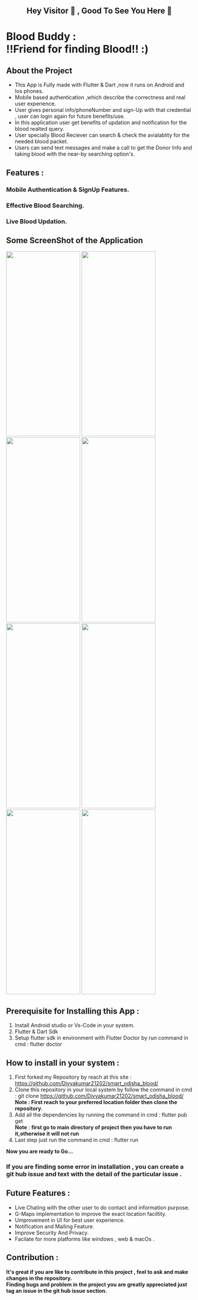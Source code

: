 ## <center> **Hey Visitor 👋 , Good To See You Here 🤠**</center>
# Blood Buddy : </br>  !!Friend for finding Blood!! :)
## About the Project
- This App is Fully made with Flutter & Dart ,now it runs on Android and Ios phones.</br>
- Mobile based authentication ,which describe the correctness and real user experience.</br>
- User gives personal info/phoneNumber and sign-Up with that credential , user can login again for future benefits/use.</br>
- In this application user get benefits of updation and notification for the blood realted query.</br>
- User specially Blood Reciever can search & check the avialablity for the needed blood packet.</br>
- Users can send text messages and make a call to get the Donor Info and taking blood with the near-by searching option's.</br>


## Features :
### Mobile Authentication & SignUp Features.
### Effective Blood Searching.
### Live Blood Updation.

## Some ScreenShot of the Application

<img src="https://github.com/Divyakumar21202/smart_odisha_blood/assets/124331485/b998dd0a-d391-48a7-b0e6-f26e9b1cc481" width="200" height="500">
<img src="https://github.com/Divyakumar21202/smart_odisha_blood/assets/124331485/4e967282-471c-429c-882b-133d3d701421" width="200" height="500">
<img src="https://github.com/Divyakumar21202/smart_odisha_blood/assets/124331485/5992a806-3fb6-450d-9a89-48f7cfd6e916" width="200" height="500">
<img src="https://github.com/Divyakumar21202/smart_odisha_blood/assets/124331485/e7277912-8990-4da7-a939-d4ae1f669750" width="200" height="500">
<img src="https://github.com/Divyakumar21202/smart_odisha_blood/assets/124331485/d67d4a69-5183-4f7e-8f59-211b4c7fe34f" width="200" height="500">
<img src="https://github.com/Divyakumar21202/smart_odisha_blood/assets/124331485/563311ee-ea9a-4264-8168-f224ee73b439" width="200" height="500">
<img src="https://github.com/Divyakumar21202/smart_odisha_blood/assets/124331485/32b72703-2c94-4419-b3da-214d0fd43cb6" width="200" height="500">
<img src="https://github.com/Divyakumar21202/smart_odisha_blood/assets/124331485/36874e74-65a8-47b2-9fc0-1ad8feeea9b8" width="200" height="500">

## Prerequisite for Installing this App :
1. Install Android studio or Vs-Code in your system.
2. Flutter & Dart Sdk
3. Setup flutter sdk in environment with Flutter Doctor by run command in cmd : flutter doctor 

## How to install in your system : 
1. First forked my Repository by reach at this site : https://github.com/Divyakumar21202/smart_odisha_blood/</br>
2. Clone this repository in your local system by follow the command in cmd : git clone https://github.com/Divyakumar21202/smart_odisha_blood/</br>
**Note : First reach to your preferred location folder then clone the repository**.</br>
3. Add all the dependencies by running the command in cmd : flutter pub get</br>
**Note** : **first go to main directory of project then you have to run it,otherwise it will not run**</br>
4. Last step just run the command in cmd : flutter run</br>

**Now you are ready to Go...**</br>

### If you are finding some error in installation , you can create a git hub issue and text with the detail of the particular issue .</br>

## Future Features :
- Live Chating with the other user to do contact and information purpose.</br>
- G-Maps implementation to improve the exact location faciltity.</br>
- Umprovement in UI for best user experience.</br>
- Notification and Mailing Feature.</br>
- Improve Security And Privacy.</br>
- Facilate for more platforms like windows , web & macOs .</br>



## Contribution :
**It's great if you are like to contribute in this project , feel to ask and make changes in the repository.**
</br>
**Finding bugs and problem in the project you are greatly appreciated just tag an issue in the git hub issue section.**
</br>









